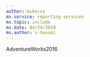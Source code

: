 ```yaml
---
author: mikeccs
ms.service: reporting-services
ms.topic: include
ms.date: 04/24/2019
ms.author: v-hassmi
---
```


AdventureWorks2016
